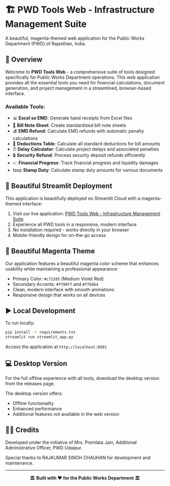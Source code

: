 # 🏗️ PWD Tools Web - Infrastructure Management Suite

A beautiful, magenta-themed web application for the Public Works Department (PWD) of Rajasthan, India.

## 🌟 Overview

Welcome to **PWD Tools Web** - a comprehensive suite of tools designed specifically for Public Works Department operations. This web application provides all the essential tools you need for financial calculations, document generation, and project management in a streamlined, browser-based interface.

### Available Tools:

- 📊 **Excel se EMD**: Generate hand receipts from Excel files
- 📝 **Bill Note Sheet**: Create standardized bill note sheets
- 💰 **EMD Refund**: Calculate EMD refunds with automatic penalty calculations
- 🧮 **Deductions Table**: Calculate all standard deductions for bill amounts
- ⏰ **Delay Calculator**: Calculate project delays and associated penalties
- 🔒 **Security Refund**: Process security deposit refunds efficiently
- 📈 **Financial Progress**: Track financial progress and liquidity damages
- taxp **Stamp Duty**: Calculate stamp duty amounts for various documents

## 🚀 Beautiful Streamlit Deployment

This application is beautifully deployed on Streamlit Cloud with a magenta-themed interface:

1. Visit our live application: [PWD Tools Web - Infrastructure Management Suite](https://pwd-tools-web.streamlit.app)
2. Experience all PWD tools in a responsive, modern interface
3. No installation required - works directly in your browser
4. Mobile-friendly design for on-the-go access

## 🎨 Beautiful Magenta Theme

Our application features a beautiful magenta color scheme that enhances usability while maintaining a professional appearance:

- Primary Color: `#c71585` (Medium Violet Red)
- Secondary Accents: `#ff00ff` and `#ff69b4`
- Clean, modern interface with smooth animations
- Responsive design that works on all devices

## ▶️ Local Development

To run locally:

```bash
pip install -r requirements.txt
streamlit run streamlit_app.py
```

Access the application at `http://localhost:8501`

## 💻 Desktop Version

For the full offline experience with all tools, download the desktop version from the releases page.

The desktop version offers:
- Offline functionality
- Enhanced performance
- Additional features not available in the web version

## 👨‍💼 Credits

Developed under the initiative of Mrs. Premlata Jain, Additional Administrative Officer, PWD Udaipur.

Special thanks to RAJKUMAR SINGH CHAUHAN for development and maintenance.

---

<p align="center">🏛️ <strong>Built with ❤️ for the Public Works Department</strong> 🏛️</p>